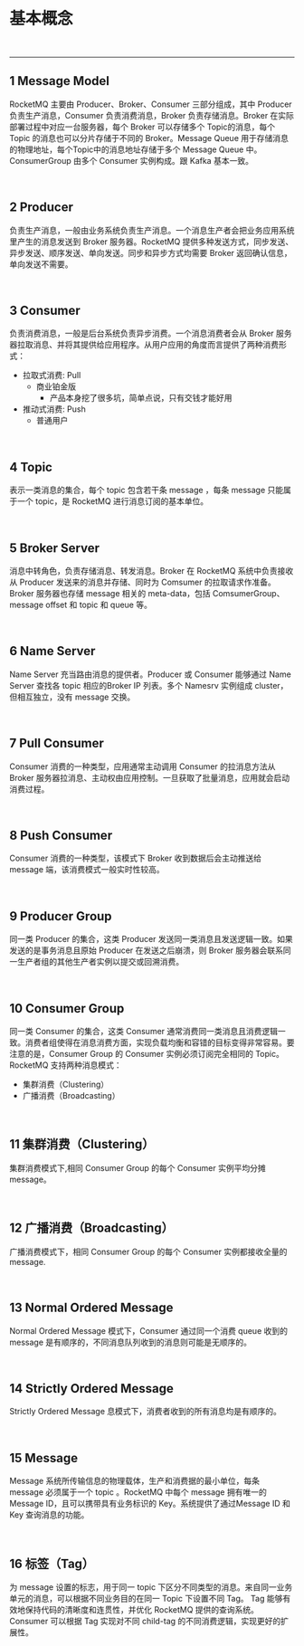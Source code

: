 # 基本概念

&nbsp;

----
## 1 Message Model

RocketMQ 主要由 Producer、Broker、Consumer 三部分组成，其中 Producer 负责生产消息，Consumer 负责消费消息，Broker 负责存储消息。Broker 在实际部署过程中对应一台服务器，每个 Broker 可以存储多个 Topic的消息，每个 Topic 的消息也可以分片存储于不同的 Broker。Message Queue 用于存储消息的物理地址，每个Topic中的消息地址存储于多个 Message Queue 中。ConsumerGroup 由多个 Consumer 实例构成。跟 Kafka 基本一致。

&nbsp;

## 2 Producer

 负责生产消息，一般由业务系统负责生产消息。一个消息生产者会把业务应用系统里产生的消息发送到 Broker 服务器。RocketMQ 提供多种发送方式，同步发送、异步发送、顺序发送、单向发送。同步和异步方式均需要 Broker 返回确认信息，单向发送不需要。

&nbsp;

## 3 Consumer
 负责消费消息，一般是后台系统负责异步消费。一个消息消费者会从 Broker 服务器拉取消息、并将其提供给应用程序。从用户应用的角度而言提供了两种消费形式：

- 拉取式消费: Pull 
  - 商业铂金版
    - 产品本身挖了很多坑，简单点说，只有交钱才能好用
- 推动式消费: Push
  - 普通用户

&nbsp;

## 4 Topic
  表示一类消息的集合，每个 topic 包含若干条 message ，每条 message 只能属于一个 topic，是 RocketMQ 进行消息订阅的基本单位。

&nbsp;

## 5 Broker Server
消息中转角色，负责存储消息、转发消息。Broker 在 RocketMQ 系统中负责接收从 Producer 发送来的消息并存储、同时为 Comsumer 的拉取请求作准备。Broker 服务器也存储 message 相关的 meta-data，包括 ComsumerGroup、message offset 和 topic 和 queue 等。

&nbsp;

## 6 Name Server
 Name Server 充当路由消息的提供者。Producer 或 Consumer 能够通过 Name Server 查找各 topic 相应的Broker IP 列表。多个 Namesrv 实例组成 cluster，但相互独立，没有 message 交换。

&nbsp;

## 7 Pull Consumer
  Consumer 消费的一种类型，应用通常主动调用 Consumer 的拉消息方法从 Broker 服务器拉消息、主动权由应用控制。一旦获取了批量消息，应用就会启动消费过程。

&nbsp;

## 8 Push Consumer
 Consumer 消费的一种类型，该模式下 Broker 收到数据后会主动推送给 message 端，该消费模式一般实时性较高。

&nbsp;

## 9 Producer Group
  同一类 Producer 的集合，这类 Producer 发送同一类消息且发送逻辑一致。如果发送的是事务消息且原始 Producer 在发送之后崩溃，则 Broker 服务器会联系同一生产者组的其他生产者实例以提交或回溯消费。

&nbsp;

## 10 Consumer Group
 同一类 Consumer 的集合，这类 Consumer 通常消费同一类消息且消费逻辑一致。消费者组使得在消息消费方面，实现负载均衡和容错的目标变得非常容易。要注意的是，Consumer Group 的 Consumer 实例必须订阅完全相同的 Topic。RocketMQ 支持两种消息模式：

- 集群消费（Clustering）
- 广播消费（Broadcasting）

&nbsp;

## 11 集群消费（Clustering）
集群消费模式下,相同 Consumer Group 的每个 Consumer 实例平均分摊 message。

&nbsp;

## 12 广播消费（Broadcasting）
广播消费模式下，相同 Consumer Group 的每个 Consumer 实例都接收全量的 message.

&nbsp;

## 13 Normal Ordered Message
Normal Ordered Message 模式下，Consumer 通过同一个消费 queue 收到的 message 是有顺序的，不同消息队列收到的消息则可能是无顺序的。

&nbsp;

## 14 Strictly Ordered Message
Strictly Ordered Message 息模式下，消费者收到的所有消息均是有顺序的。

&nbsp;

## 15 Message
 Message 系统所传输信息的物理载体，生产和消费据的最小单位，每条 message 必须属于一个 topic 。RocketMQ 中每个 message 拥有唯一的 Message ID，且可以携带具有业务标识的 Key。系统提供了通过Message ID 和 Key 查询消息的功能。

&nbsp;

## 16 标签（Tag）
 为 message 设置的标志，用于同一 topic 下区分不同类型的消息。来自同一业务单元的消息，可以根据不同业务目的在同一 Topic 下设置不同 Tag。 Tag 能够有效地保持代码的清晰度和连贯性，并优化 RocketMQ 提供的查询系统。Consumer 可以根据 Tag 实现对不同 child-tag 的不同消费逻辑，实现更好的扩展性。

